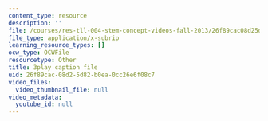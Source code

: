 ```yaml
---
content_type: resource
description: ''
file: /courses/res-tll-004-stem-concept-videos-fall-2013/26f89cac08d25d82b0ea0cc26e6f08c7_w4y12u5S0HE.vtt
file_type: application/x-subrip
learning_resource_types: []
ocw_type: OCWFile
resourcetype: Other
title: 3play caption file
uid: 26f89cac-08d2-5d82-b0ea-0cc26e6f08c7
video_files:
  video_thumbnail_file: null
video_metadata:
  youtube_id: null
---
```

